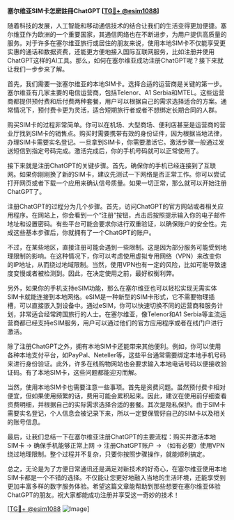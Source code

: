 **塞尔维亚SIM卡怎麽註冊ChatGPT [[TG💪+ @esim1088](https://t.me/s/esim1088)]**

随着科技的发展，人工智能和移动通信技术的结合让我们的生活变得更加便捷。塞尔维亚作为欧洲的一个重要国家，其通信网络也在不断进步，为用户提供高质量的服务。对于许多在塞尔维亚旅行或居住的朋友来说，使用本地SIM卡不仅能享受更实惠的通话和数据资费，还能更方便地接入国际互联网服务，比如注册并使用ChatGPT这样的AI工具。那么，如何在塞尔维亚成功注册ChatGPT呢？接下来就让我们一步步来了解。

首先，我们需要一张塞尔维亚的本地SIM卡。选择合适的运营商是关键的第一步。塞尔维亚有几家主要的电信运营商，包括Telenor、A1 Serbia和MTEL。这些运营商都提供预付费和后付费两种套餐，用户可以根据自己的需求选择适合的方案。通常情况下，预付费卡更为灵活，适合短期旅行者或者不想绑定长期合同的人群。

购买SIM卡的过程非常简单。你可以在机场、大型商场、便利店甚至是运营商的营业厅找到SIM卡的销售点。购买时需要携带有效的身份证件，因为根据当地法律，办理SIM卡需要实名登记。一旦拿到SIM卡，你需要激活它。激活步骤一般通过发送短信到指定号码完成。激活完成后，你的手机号码就可以正常使用了。

接下来就是注册ChatGPT的关键步骤。首先，确保你的手机已经连接到了互联网。如果你刚刚换了新的SIM卡，建议先测试一下网络是否正常工作。你可以尝试打开网页或者下载一个应用来确认信号质量。如果一切正常，那么就可以开始注册ChatGPT了。

注册ChatGPT的过程分为几个步骤。首先，访问ChatGPT的官方网站或者相关应用程序。在网站上，你会看到一个“注册”按钮，点击后按照提示输入你的电子邮件地址和设置密码。有些平台可能会要求你进行双重验证，以确保账户的安全性。完成这些基本步骤后，你就拥有了一个ChatGPT的账户。

不过，在某些地区，直接注册可能会遇到一些限制。这是因为部分服务可能受到地理限制的影响。在这种情况下，你可以考虑使用虚拟专用网络（VPN）来改变你的IP地址，从而绕过地域限制。当然，使用VPN也有一定的风险，比如可能导致速度变慢或者被检测到。因此，在决定使用之前，最好权衡利弊。

另外，如果你的手机支持eSIM功能，那么在塞尔维亚也可以轻松实现无需实体SIM卡就能连接到本地网络。eSIM是一种新型的SIM卡形式，它不需要物理插槽，可以直接嵌入到设备中。通过eSIM，你可以快速切换不同的运营商和服务计划，非常适合经常跨国旅行的人士。在塞尔维亚，像Telenor和A1 Serbia等主流运营商都已经支持eSIM服务，用户可以通过他们的官方应用程序或者在线门户进行激活。

除了注册ChatGPT之外，拥有本地SIM卡还能带来其他便利。例如，你可以使用各种本地支付平台，如PayPal、Neteller等，这些平台通常需要绑定本地手机号码来进行身份验证。此外，许多在线购物网站也会要求输入本地电话号码以便接收验证码。有了本地SIM卡，这些问题都能迎刃而解。

当然，使用本地SIM卡也需要注意一些事项。首先是资费问题。虽然预付费卡相对便宜，但如果使用频繁的话，费用可能会累积起来。因此，建议在使用前仔细查看资费明细，并根据自己的实际需求选择合适的套餐。其次是隐私保护。由于SIM卡需要实名登记，个人信息会被记录下来，所以一定要保管好自己的SIM卡以及相关的账号信息。

最后，让我们总结一下在塞尔维亚注册ChatGPT的主要流程：购买并激活本地SIM卡 -> 确保手机能够正常上网 -> 注册ChatGPT账户 -> （如有必要）使用VPN绕过地理限制。整个过程并不复杂，只要你按照步骤操作，就能顺利搞定。

总之，无论是为了方便日常通讯还是满足对新技术的好奇心，在塞尔维亚使用本地SIM卡都是一个不错的选择。不仅能让您更好地融入当地的生活环境，还能享受到更加丰富多样的数字服务体验。希望这篇文章能帮助到那些想要在塞尔维亚体验ChatGPT的朋友。祝大家都能成功注册并享受这一奇妙的技术！

[[TG💪+ @esim1088](https://t.me/s/esim1088) ![Image](https://i.postimg.cc/4NQfJmqS/Snipaste-2025-05-13-00-14-12.png)]